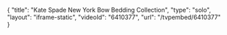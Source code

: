 {
    "title": "Kate Spade New York Bow Bedding Collection",
    "type": "solo",
    "layout": "iframe-static",
    "videoId": "6410377",
    "url": "\/tvpembed\/6410377"
}